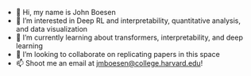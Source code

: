 - 👋 Hi, my name is John Boesen
- 👀 I’m interested in Deep RL and interpretability, quantitative analysis, and data visualization
- 🌱 I’m currently learning about transformers, interpretability, and deep learning
- 💞️ I’m looking to collaborate on replicating papers in this space
- 📫 Shoot me an email at jmboesen@college.harvard.edu!
<!---
jboesen/jboesen is a ✨ special ✨ repository because its `README.md` (this file) appears on your GitHub profile.
You can click the Preview link to take a look at your changes.
--->
